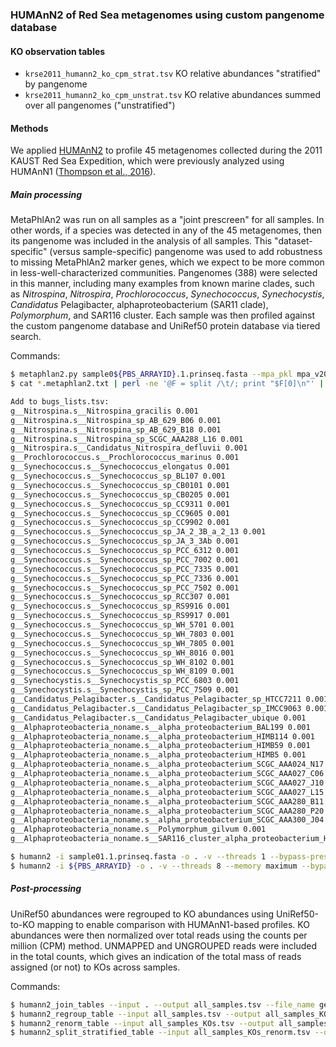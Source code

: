 ### HUMAnN2 of Red Sea metagenomes using custom pangenome database

#### KO observation tables

* `krse2011_humann2_ko_cpm_strat.tsv` KO relative abundances "stratified" by pangenome
* `krse2011_humann2_ko_cpm_unstrat.tsv` KO relative abundances summed over all pangenomes ("unstratified")

#### Methods

We applied [HUMAnN2](https://bitbucket.org/biobakery/humann2) to profile 45 metagenomes collected during the 2011 KAUST Red Sea Expedition, which were previously analyzed using HUMAnN1 ([Thompson et al., 2016](http://dx.doi.org/10.1038/ismej.2016.99)). 

##### Main processing

MetaPhlAn2 was run on all samples as a "joint prescreen" for all samples. In other words, if a species was detected in any of the 45 metagenomes, then its pangenome was included in the analysis of all samples. This "dataset-specific" (versus sample-specific) pangenome was used to add robustness to missing MetaPhlAn2 marker genes, which we expect to be more common in less-well-characterized communities. Pangenomes (388) were selected in this manner, including many examples from known marine clades, such as *Nitrospina*, *Nitrospira*, *Prochlorococcus*, *Synechococcus*, *Synechocystis*, *Candidatus* Pelagibacter, alphaproteobacterium (SAR11 clade), *Polymorphum*, and SAR116 cluster. Each sample was then profiled against the custom pangenome database and UniRef50 protein database via tiered search. 

Commands:

```bash
$ metaphlan2.py sample0${PBS_ARRAYID}.1.prinseq.fasta --mpa_pkl mpa_v20_m200.pkl --bowtie2db mpa_v20_m200 --bowtie2out sample0${PBS_ARRAYID}.bowtie2.bz2 --nproc 8 --input_type fasta > sample0${PBS_ARRAYID}.metaphlan2.txt
$ cat *.metaphlan2.txt | perl -ne '@F = split /\t/; print "$F[0]\n"' | sort | uniq > bugs_list.tsv

Add to bugs_lists.tsv:
g__Nitrospina.s__Nitrospina_gracilis 0.001
g__Nitrospina.s__Nitrospina_sp_AB_629_B06 0.001
g__Nitrospina.s__Nitrospina_sp_AB_629_B18 0.001
g__Nitrospina.s__Nitrospina_sp_SCGC_AAA288_L16 0.001
g__Nitrospira.s__Candidatus_Nitrospira_defluvii 0.001
g__Prochlorococcus.s__Prochlorococcus_marinus 0.001
g__Synechococcus.s__Synechococcus_elongatus 0.001
g__Synechococcus.s__Synechococcus_sp_BL107 0.001
g__Synechococcus.s__Synechococcus_sp_CB0101 0.001
g__Synechococcus.s__Synechococcus_sp_CB0205 0.001
g__Synechococcus.s__Synechococcus_sp_CC9311 0.001
g__Synechococcus.s__Synechococcus_sp_CC9605 0.001
g__Synechococcus.s__Synechococcus_sp_CC9902 0.001
g__Synechococcus.s__Synechococcus_sp_JA_2_3B_a_2_13 0.001
g__Synechococcus.s__Synechococcus_sp_JA_3_3Ab 0.001
g__Synechococcus.s__Synechococcus_sp_PCC_6312 0.001
g__Synechococcus.s__Synechococcus_sp_PCC_7002 0.001
g__Synechococcus.s__Synechococcus_sp_PCC_7335 0.001
g__Synechococcus.s__Synechococcus_sp_PCC_7336 0.001
g__Synechococcus.s__Synechococcus_sp_PCC_7502 0.001
g__Synechococcus.s__Synechococcus_sp_RCC307 0.001
g__Synechococcus.s__Synechococcus_sp_RS9916 0.001
g__Synechococcus.s__Synechococcus_sp_RS9917 0.001
g__Synechococcus.s__Synechococcus_sp_WH_5701 0.001
g__Synechococcus.s__Synechococcus_sp_WH_7803 0.001
g__Synechococcus.s__Synechococcus_sp_WH_7805 0.001
g__Synechococcus.s__Synechococcus_sp_WH_8016 0.001
g__Synechococcus.s__Synechococcus_sp_WH_8102 0.001
g__Synechococcus.s__Synechococcus_sp_WH_8109 0.001
g__Synechocystis.s__Synechocystis_sp_PCC_6803 0.001
g__Synechocystis.s__Synechocystis_sp_PCC_7509 0.001
g__Candidatus_Pelagibacter.s__Candidatus_Pelagibacter_sp_HTCC7211 0.001
g__Candidatus_Pelagibacter.s__Candidatus_Pelagibacter_sp_IMCC9063 0.001
g__Candidatus_Pelagibacter.s__Candidatus_Pelagibacter_ubique 0.001
g__Alphaproteobacteria_noname.s__alpha_proteobacterium_BAL199 0.001
g__Alphaproteobacteria_noname.s__alpha_proteobacterium_HIMB114 0.001
g__Alphaproteobacteria_noname.s__alpha_proteobacterium_HIMB59 0.001
g__Alphaproteobacteria_noname.s__alpha_proteobacterium_HIMB5 0.001
g__Alphaproteobacteria_noname.s__alpha_proteobacterium_SCGC_AAA024_N17 0.001
g__Alphaproteobacteria_noname.s__alpha_proteobacterium_SCGC_AAA027_C06 0.001
g__Alphaproteobacteria_noname.s__alpha_proteobacterium_SCGC_AAA027_J10 0.001
g__Alphaproteobacteria_noname.s__alpha_proteobacterium_SCGC_AAA027_L15 0.001
g__Alphaproteobacteria_noname.s__alpha_proteobacterium_SCGC_AAA280_B11 0.001
g__Alphaproteobacteria_noname.s__alpha_proteobacterium_SCGC_AAA280_P20 0.001
g__Alphaproteobacteria_noname.s__alpha_proteobacterium_SCGC_AAA300_J04 0.001
g__Alphaproteobacteria_noname.s__Polymorphum_gilvum 0.001
g__Alphaproteobacteria_noname.s__SAR116_cluster_alpha_proteobacterium_HIMB100 0.001

$ humann2 -i sample01.1.prinseq.fasta -o . -v --threads 1 --bypass-prescreen --taxonomic-profile bugs_list.tsv --bypass-translated-search
$ humann2 -i ${PBS_ARRAYID} -o . -v --threads 8 --memory maximum --bypass-prescreen --bypass-nucleotide-index --nucleotide-database sample01.1.prinseq_bowtie2_index --protein-database uniref
```

##### Post-processing

UniRef50 abundances were regrouped to KO abundances using UniRef50-to-KO mapping to enable comparison with HUMAnN1-based profiles. KO abundances were then normalized over total reads using the counts per million (CPM) method. UNMAPPED and UNGROUPED reads were included in the total counts, which gives an indication of the total mass of reads assigned (or not) to KOs across samples.

Commands:

```bash
$ humann2_join_tables --input . --output all_samples.tsv --file_name genefamilies.tsv --verbose
$ humann2_regroup_table --input all_samples.tsv --output all_samples_KOs.tsv --group uniref50_ko
$ humann2_renorm_table --input all_samples_KOs.tsv --output all_samples_KOs_renorm.tsv --units cpm
$ humann2_split_stratified_table --input all_samples_KOs_renorm.tsv --output split_stratified_output
```

<!--
Original Feature Count: 750230; Grouped 1+ times: 144556 (19.3%); Grouped 2+ times: 498 (0.1%)
-->

